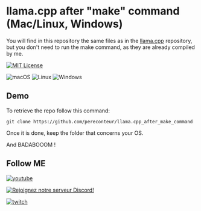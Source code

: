 
# llama.cpp after "make" command (Mac/Linux, Windows)

You will find in this repository the same files as in the [llama.cpp](https://github.com/ggerganov/llama.cpp) repository, but you don't need to run the make command, as they are already compiled by me.

[![MIT License](https://img.shields.io/badge/License-MIT-green.svg)](https://choosealicense.com/licenses/mit/)

![macOS](https://img.shields.io/badge/-macOS-%23999999?style=flat-square&logo=macos&logoColor=white) 
![Linux](https://img.shields.io/badge/-Linux-%23FCC624?style=flat-square&logo=linux&logoColor=white)
![Windows](https://img.shields.io/badge/-Windows-%230078D6?style=flat-square&logo=windows&logoColor=white)

## Demo

To retrieve the repo follow this command:

```git clone https://github.com/pereconteur/llama.cpp_after_make_command```

Once it is done, keep the folder that concerns your OS.

And BADABOOOM !


## Follow ME

[![youtube](https://img.shields.io/youtube/channel/subscribers/UC5XJLz-Gnv8_T61wMXu-K-A?label=PereConteur&style=social)](https://www.youtube.com/channel/UC5XJLz-Gnv8_T61wMXu-K-A)

[![Rejoignez notre serveur Discord!](https://img.shields.io/badge/Discord-Join%20our%20server-blue?style=for-the-badge&logo=discord)](https://discord.gg/xY63gyVfaR)


[![twitch](https://img.shields.io/twitch/status/pereconteur?label=PereConteur&style=social)](https://www.twitch.tv/pereconteur)


